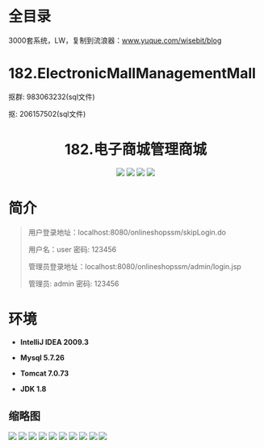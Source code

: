 # 全目录

3000套系统，LW，复制到流浪器：www.yuque.com/wisebit/blog

# 182.ElectronicMallManagementMall

<p>抠群: 983063232(sql文件)</p>
<p>抠: 206157502(sql文件)</p>

<p><h1 align="center">182.电子商城管理商城</h1></p>


<p align="center">
	<img src="https://img.shields.io/badge/jdk-1.8-orange.svg"/>
    <img src="https://img.shields.io/badge/spring-5.x-lightgrey.svg"/>
    <img src="https://img.shields.io/badge/springmvc-3.x-blue.svg"/>
    <img src="https://img.shields.io/badge/mybatis-5.x-yellow.svg"/>
</p>

# 简介
>
> 
>
> 用户登录地址：localhost:8080/onlineshopssm/skipLogin.do
>
> 用户名：user   密码: 123456
>
> 管理员登录地址：localhost:8080/onlineshopssm/admin/login.jsp
>
> 管理员: admin   密码: 123456
>

# 环境

- <b>IntelliJ IDEA 2009.3</b>

- <b>Mysql 5.7.26</b>

- <b>Tomcat 7.0.73</b>

- <b>JDK 1.8</b>




## 缩略图

![](https://bitwise.oss-cn-heyuan.aliyuncs.com/2024/9/10/34395697-3f68-493c-bf02-9bdbc5deede9.png)
![](https://bitwise.oss-cn-heyuan.aliyuncs.com/2024/9/10/b91e7889-3d14-4144-903d-1ebb17094ebb.png)
![](https://bitwise.oss-cn-heyuan.aliyuncs.com/2024/9/10/ee378722-e1aa-494a-938f-3ed82c3f6a05.png)
![](https://bitwise.oss-cn-heyuan.aliyuncs.com/2024/9/10/05b248ae-69f4-471d-b4aa-6ce8b7d665de.png)
![](https://bitwise.oss-cn-heyuan.aliyuncs.com/2024/9/10/b110b560-48fb-468f-82d5-336fa4493d58.png)
![](https://bitwise.oss-cn-heyuan.aliyuncs.com/2024/9/10/e7bcaffe-ca12-4a25-a522-25a412f03da7.png)
![](https://bitwise.oss-cn-heyuan.aliyuncs.com/2024/9/10/85d6233a-c4e0-4035-9292-7cc72c39d676.png)
![](https://bitwise.oss-cn-heyuan.aliyuncs.com/2024/9/10/2b0faf52-9cf8-4798-9dd2-66a583b80f84.png)
![](https://bitwise.oss-cn-heyuan.aliyuncs.com/2024/9/10/c2a691d6-c0f2-4df6-8778-44a23907438f.png)
![](https://bitwise.oss-cn-heyuan.aliyuncs.com/2024/9/10/9471423a-1e71-47ea-bff4-2d40b97e8ee1.png)


